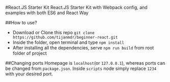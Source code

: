 #React.JS Starter Kit
React.JS Starter Kit with Webpack config, and examples with both ES6 and React Way

##How to use?
- Download or Clone this repo `git clone https://github.com/tijanmdr/beginner-react.git`
- Inside the folder, open terminal and type `npm install`
- After installing all the dependencies, serve `npm run build` from root folder of project

##Changing ports
Homepage is `localhost`(or `127.0.0.1`), whereas ports can be changed from `package.json`. Inside `scripts` node simply replace `1234` with your desired port.
